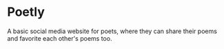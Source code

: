 # Poetly

A basic social media website for poets, where they can share their poems and favorite each other's poems too.
